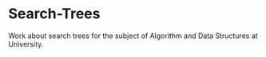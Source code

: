 # Search-Trees
Work about search trees for the subject of Algorithm and Data Structures at University.
